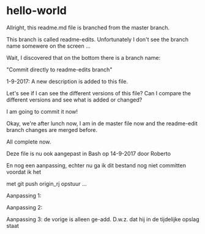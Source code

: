 # hello-world

Allright, this readme.md file is branched from the master branch.

This branch is called readme-edits. Unfortunately I don't see the branch name somewere on the screen ...

Wait, I discovered that on the bottom there is a branch name:

  "Commit directly to readme-edits branch"
  
  1-9-2017: A new description is added to this file.

Let's see if I can see the different versions of this file?
Can I compare the different versions and see what is added or changed?

I am going to commit it now!

Okay, we're after lunch now, I am in de master file now and the readme-edit branch changes are merged before.

All complete now.

Deze file is nu ook aangepast in Bash op 14-9-2017 door Roberto

En nog een aanpassing, echter nu ga ik dit bestand nog niet committen voordat ik het

met git push origin_rj opstuur ...

Aanpassing 1:

Aanpassing 2:

Aanpassing 3: de vorige is alleen ge-add. D.w.z. dat hij in de tijdelijke opslag staat
